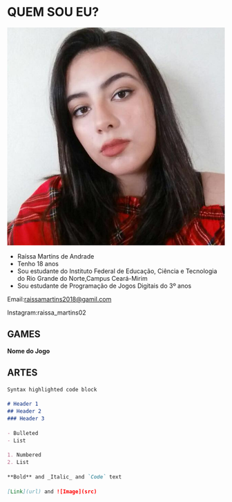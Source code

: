 # QUEM SOU EU?
![eu](31718490_1051119801702014_8883386686310973440_n.jpg)
- Raíssa Martins de Andrade
- Tenho 18 anos
- Sou estudante do Instituto Federal de Educação, Ciência e Tecnologia do Rio Grande do Norte,Campus Ceará-Mirim
- Sou estudante de Programação de Jogos Digitais do 3º anos

Email:raissamartins2018@gamil.com

Instagram:raissa_martins02

## GAMES

**Nome do Jogo**

## ARTES





```markdown
Syntax highlighted code block

# Header 1
## Header 2
### Header 3

- Bulleted
- List

1. Numbered
2. List

**Bold** and _Italic_ and `Code` text

[Link](url) and ![Image](src)
```
